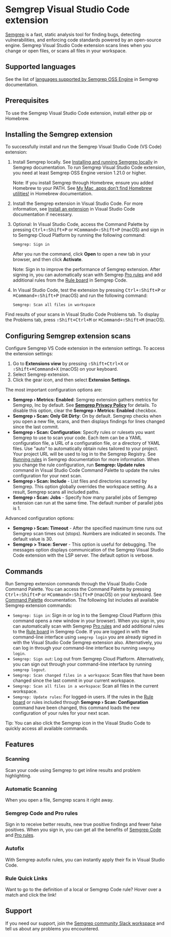 # Semgrep Visual Studio Code extension

[Semgrep](https://semgrep.dev/) is a fast, static analysis tool for finding bugs, detecting vulnerabilities, and enforcing code standards powered by an open-source engine. Semgrep Visual Studio Code extension scans lines when you change or open files, or scans all files in your workspace.

## Supported languages

See the list of [languages supported by Semgrep OSS Engine](https://semgrep.dev/docs/supported-languages/#semgrep-oss-engine) in Semgrep documentation.

## Prerequisites

To use the Semgrep Visual Studio Code extension, install either pip or Homebrew.

## Installing the Semgrep extension

To successfully install and run the Semgrep Visual Studio Code (VS Code) extension:

1. Install Semgrep locally. See [Installing and running Semgrep locally](https://semgrep.dev/docs/getting-started/#installing-and-running-semgrep-locally) in Semgrep documentation. To run Semgrep Visual Studio Code extension, you need at least Semgrep OSS Engine version 1.21.0 or higher.

    Note: If you install Semgrep through Homebrew, ensure you added Homebrew to your PATH. See [My Mac .apps don’t find Homebrew utilities!](https://docs.brew.sh/FAQ#my-mac-apps-dont-find-homebrew-utilities) in Homebrew documentation.

2. Install the Semgrep extension in Visual Studio Code. For more information, see [Install an extension](https://code.visualstudio.com/docs/editor/extension-marketplace#_install-an-extension) in Visual Studio Code documentation if necessary.
3. Optional: In Visual Studio Code, access the Command Palette by pressing <kbd>Ctrl+⇧Shift+P</kbd> or <kbd>⌘Command+⇧Shift+P</kbd> (macOS) and sign in to Semgrep Cloud Platform by running the following command:

    ```
    Semgrep: Sign in
    ```

    After you run the command, click **Open** to open a new tab in your browser, and then click **Activate**.

    Note: Sign in to improve the performance of Semgrep extension. After signing in, you can automatically scan with Semgrep [Pro rules](https://semgrep.dev/docs/semgrep-code/pro-rules/) and add additional rules from the [Rule board](https://semgrep.dev/orgs/-/board) in Semgrep Code.

4. In Visual Studio Code, test the extension by pressing <kbd>Ctrl+⇧Shift+P</kbd> or <kbd>⌘Command+⇧Shift+P</kbd> (macOS) and run the following command:
    
    ```
    Semgrep: Scan all files in workspace
    ```

Find results of your scans in Visual Studio Code Problems tab. To display the Problems tab, press <kbd>⇧Shift+Ctrl+M</kbd> or <kbd>⌘Command+⇧Shift+M</kbd> (macOS).

## Configuring Semgrep extension scans

Configure Semgrep VS Code extension in the extension settings. To access the extension settings:

1. Go to **Extensions view** by pressing <kbd>⇧Shift+Ctrl+X</kbd> or <kbd>⇧Shift+⌘Command+X</kbd> (macOS) on your keyboard.
2. Select Semgrep extension.
3. Click the gear icon, and then select **Extension Settings**.

The most important configuration options are:

- **Semgrep › Metrics: Enabled**: Semgrep extension gathers metrics for Semgrep, Inc by default. See **[Semgrep Privacy Policy](https://semgrep.dev/docs/metrics/)** for details. To disable this option, clear the **Semgrep › Metrics: Enabled** checkbox.
- **Semgrep › Scan: Only Git Dirty**: On by default. Semgrep checks when you open a new file, scans, and then displays findings for lines changed since the last commit.
- **Semgrep › Scan: Configuration**: Specify rules or rulesets you want Semgrep to use to scan your code. Each item can be a YAML configuration file, a URL of a configuration file, or a directory of YAML files. Use "auto" to automatically obtain rules tailored to your project. Your project URL will be used to log in to the Semgrep Registry. See [Running rules](https://semgrep.dev/docs/running-rules/) in Semgrep documentation for more information. When you change the rule configuration, run **Semgrep: Update rules** command in Visual Studio Code Command Palette to update the rules configuration for your next scan.
- **Semgrep › Scan: Include** - List files and directories scanned by Semgrep. This option globally overrides the workspace setting. As a result, Semgrep scans all included paths.
- **Semgrep › Scan: Jobs** - Specify how many parallel jobs of Semgrep extension can run at the same time. The default number of parallel jobs is 1.

Advanced configuration options:

- **Semgrep › Scan: Timeout** - After the specified maximum time runs out Semgrep scan times out (stops). Numbers are indicated in seconds. The default value is 30.
- **Semgrep > Trace: Server** - This option is useful for debugging. The messages option displays communication of the Semgrep Visual Studio Code extension with the LSP server. The default option is verbose.

## Commands

Run Semgrep extension commands through the Visual Studio Code Command Palette. You can access the Command Palette by pressing <kbd>Ctrl+⇧Shift+P</kbd> or <kbd>⌘Command+⇧Shift+P</kbd> (macOS) on your keyboard. See [Command Palette](https://code.visualstudio.com/docs/getstarted/userinterface#_command-palette) documentation. The following list includes all available Semgrep extension commands:

- `Semgrep: Sign in`: Sign in or log in to the Semgrep Cloud Platform (this command opens a new window in your browser). When you sign in, you can automatically scan with Semgrep [Pro rules](https://semgrep.dev/docs/semgrep-code/pro-rules/) and add additional rules to the [Rule board](https://semgrep.dev/orgs/-/board) in Semgrep Code. If you are logged in with the command-line interface using <code>semgrep&nbsp;login</code> you are already signed in with the Visual Studio Code Semgrep extension also. Alternatively, you can log in through your command-line interface bu running `semgrep login`.
- `Semgrep: Sign out`: Log out from Semgrep Cloud Platform. Alternatively, you can sign out through your command-line interface by running `semgrep logout`.
- `Semgrep: Scan changed files in a workspace`: Scan files that have been changed since the last commit in your current workspace.
- `Semgrep: Scan all files in a workspace`: Scan all files in the current workspace.
- `Semgrep: Update rules`: For logged-in users. If the rules in the [Rule board](https://semgrep.dev/orgs/-/board) or rules included through **Semgrep › Scan: Configuration** command have been changed, this command loads the new configuration of your rules for your next scan.

Tip: You can also click the Semgrep icon in the Visual Studio Code to quickly access all available commands.

## Features

### Scanning

Scan your code using Semgrep to get inline results and problem highlighting.

### Automatic Scanning

When you open a file, Semgrep scans it right away.

### Semgrep Code and Pro rules

Sign in to receive better results, new true positive findings and fewer false positives. When you sign in, you can get all the benefits of [Semgrep Code](https://semgrep.dev/products/semgrep-code/) and [Pro rules](https://semgrep.dev/docs/semgrep-code/pro-rules/).

### Autofix

With Semgrep autofix rules, you can instantly apply their fix in Visual Studio Code.

### Rule Quick Links

Want to go to the definition of a local or Semgrep Code rule? Hover over a match and click the link!

## Support

If you need our support, join the [Semgrep community Slack workspace](http://go.semgrep.dev/slack) and tell us about any problems you encountered.

